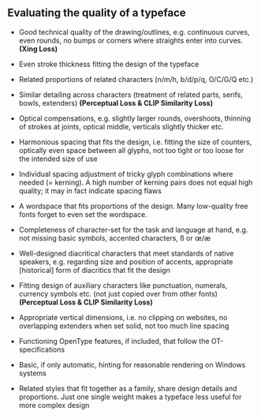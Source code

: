 
## Evaluating the quality of a typeface

- Good technical quality of the drawing/outlines, e.g. continuous curves, even rounds, no bumps or corners where straights enter into curves. **(Xing Loss)**

- Even stroke thickness fitting the design of the typeface

- Related proportions of related characters (n/m/h, b/d/p/q, O/C/G/Q etc.)

- Similar detailing across characters (treatment of related parts, serifs, bowls, extenders) **(Perceptual Loss & CLIP Similarity Loss)**

- Optical compensations, e.g. slightly larger rounds, overshoots, thinning of strokes at joints, optical middle, verticals slightly thicker etc.

- Harmonious spacing that fits the design, i.e. fitting the size of counters, optically even space between all glyphs, not too tight or too loose for the intended size of use

- Individual spacing adjustment of tricky glyph combinations where needed (= kerning). A high number of kerning pairs does not equal high quality; it may in fact indicate spacing flaws

- A wordspace that fits proportions of the design. Many low-quality free fonts forget to even set the wordspace.

- Completeness of character-set for the task and language at hand, e.g. not missing basic symbols, accented characters, ß or œ/æ

- Well-designed diacritical characters that meet standards of native speakers, e.g. regarding size and position of accents, appropriate [historical] form of diacritics that fit the design

- Fitting design of auxiliary characters like punctuation, numerals, currency symbols etc. (not just copied over from other fonts) **(Perceptual Loss & CLIP Similarity Loss)**

- Appropriate vertical dimensions, i.e. no clipping on websites, no overlapping extenders when set solid, not too much line spacing

- Functioning OpenType features, if included, that follow the OT-specifications

- Basic, if only automatic, hinting for reasonable rendering on Windows systems

- Related styles that fit together as a family, share design details and proportions. Just one single weight makes a typeface less useful for more complex design